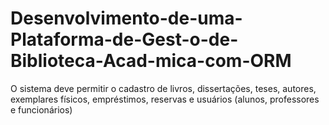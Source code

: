 # Desenvolvimento-de-uma-Plataforma-de-Gest-o-de-Biblioteca-Acad-mica-com-ORM
O sistema deve permitir o cadastro de livros, dissertações, teses, autores, exemplares físicos, empréstimos, reservas e usuários (alunos, professores e funcionários)
